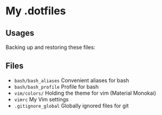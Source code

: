 # My .dotfiles

## Usages
Backing up and restoring these files:



## Files

* ```bash/bash_aliases```    Convenient aliases for bash
* ```bash/bash_profile```    Profile for bash
* ```vim/colors/```         Holding the theme for vim (Material Monokai)
* ```vimrc```                My Vim settings
* ```.gitignore_global```    Globally ignored files for git
